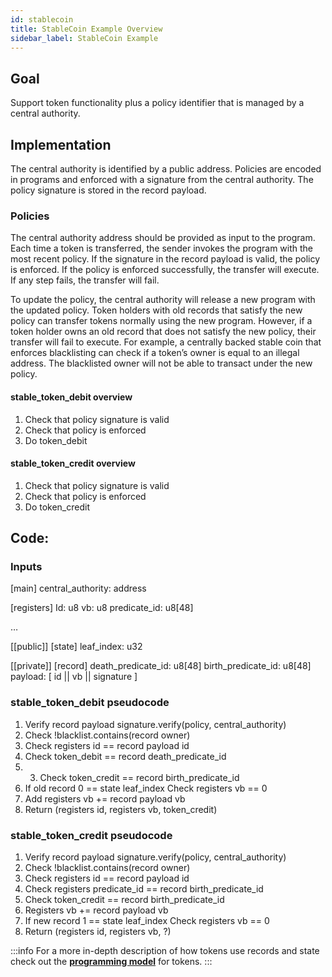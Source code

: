 ```yaml
---
id: stablecoin
title: StableCoin Example Overview
sidebar_label: StableCoin Example
---
```


## Goal

Support token functionality plus a policy identifier that is managed by a central authority.

## Implementation

The central authority is identified by a public address. Policies are encoded in programs and enforced with a signature from the central authority. The policy signature is stored in the record payload.

### Policies

The central authority address should be provided as input to the program. Each time a token is transferred, the sender invokes the program with the most recent policy. If the signature in the record payload is valid, the policy is enforced. If the policy is enforced successfully, the transfer will execute. If any step fails, the transfer will fail.

To update the policy, the central authority will release a new program with the updated policy. Token holders with old records that satisfy the new policy can transfer tokens normally using the new program. However, if a token holder owns an old record that does not satisfy the new policy, their transfer will fail to execute. For example, a centrally backed stable coin that enforces blacklisting can check if a token’s owner is equal to an illegal address. The blacklisted owner will not be able to transact under the new policy.

#### stable_token_debit overview

1. Check that policy signature is valid
2. Check that policy is enforced
3. Do token_debit

#### stable_token_credit overview

1. Check that policy signature is valid
2. Check that policy is enforced
3. Do token_credit

## Code:

### Inputs

[main]
central_authority: address

[registers]
Id: u8
vb: u8
predicate_id: u8[48]

…

[[public]]
[state]
leaf_index: u32

[[private]]
[record]
death_predicate_id: u8[48]
birth_predicate_id: u8[48]
payload: [ id || vb || signature ]

### stable_token_debit pseudocode

1. Verify record payload signature.verify(policy, central_authority)
2. Check !blacklist.contains(record owner)
3. Check registers id == record payload id
4. Check token_debit == record death_predicate_id
5. 3. Check token_credit == record birth_predicate_id
6. If old record 0 == state leaf_index
	Check registers vb == 0
6. Add registers vb += record payload vb
7. Return (registers id, registers vb, token_credit)

### stable_token_credit pseudocode 
1. Verify record payload signature.verify(policy, central_authority)
2. Check !blacklist.contains(record owner)
3. Check registers id == record payload id
4. Check registers predicate_id == record birth_predicate_id
5. Check token_credit == record birth_predicate_id
6. Registers vb += record payload vb
7. If new record 1 == state leaf_index
	Check registers vb == 0
8. Return (registers id, registers vb, ?)

:::info
For a more in-depth description of how tokens use records and state check out the [**programming model**](aleo/documentation/developer/programming_model/01_token.md) for tokens.
:::